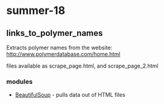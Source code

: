 # summer-18

## links_to_polymer_names

Extracts polymer names from the website: http://www.polymerdatabase.com/home.html

files available as scrape_page.html, and scrape_page_2.html

### modules
* [BeautifulSoup](https://www.crummy.com/software/BeautifulSoup/bs4/doc/) - pulls data out of HTML files


